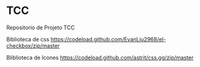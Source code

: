 # TCC
Repositorio de Projeto TCC

Biblioteca de css
https://codeload.github.com/EvanLiu2968/el-checkbox/zip/master

Bliblioteca de Icones
https://codeload.github.com/astrit/css.gg/zip/master
